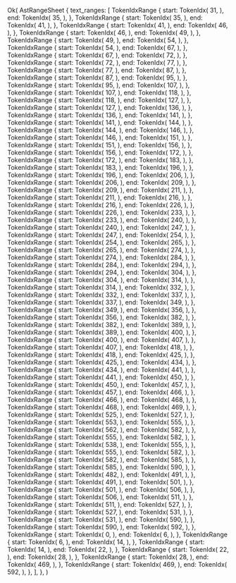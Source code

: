Ok(
    AstRangeSheet {
        text_ranges: [
            TokenIdxRange {
                start: TokenIdx(
                    31,
                ),
                end: TokenIdx(
                    35,
                ),
            },
            TokenIdxRange {
                start: TokenIdx(
                    35,
                ),
                end: TokenIdx(
                    41,
                ),
            },
            TokenIdxRange {
                start: TokenIdx(
                    41,
                ),
                end: TokenIdx(
                    46,
                ),
            },
            TokenIdxRange {
                start: TokenIdx(
                    46,
                ),
                end: TokenIdx(
                    49,
                ),
            },
            TokenIdxRange {
                start: TokenIdx(
                    49,
                ),
                end: TokenIdx(
                    54,
                ),
            },
            TokenIdxRange {
                start: TokenIdx(
                    54,
                ),
                end: TokenIdx(
                    67,
                ),
            },
            TokenIdxRange {
                start: TokenIdx(
                    67,
                ),
                end: TokenIdx(
                    72,
                ),
            },
            TokenIdxRange {
                start: TokenIdx(
                    72,
                ),
                end: TokenIdx(
                    77,
                ),
            },
            TokenIdxRange {
                start: TokenIdx(
                    77,
                ),
                end: TokenIdx(
                    87,
                ),
            },
            TokenIdxRange {
                start: TokenIdx(
                    87,
                ),
                end: TokenIdx(
                    95,
                ),
            },
            TokenIdxRange {
                start: TokenIdx(
                    95,
                ),
                end: TokenIdx(
                    107,
                ),
            },
            TokenIdxRange {
                start: TokenIdx(
                    107,
                ),
                end: TokenIdx(
                    118,
                ),
            },
            TokenIdxRange {
                start: TokenIdx(
                    118,
                ),
                end: TokenIdx(
                    127,
                ),
            },
            TokenIdxRange {
                start: TokenIdx(
                    127,
                ),
                end: TokenIdx(
                    136,
                ),
            },
            TokenIdxRange {
                start: TokenIdx(
                    136,
                ),
                end: TokenIdx(
                    141,
                ),
            },
            TokenIdxRange {
                start: TokenIdx(
                    141,
                ),
                end: TokenIdx(
                    144,
                ),
            },
            TokenIdxRange {
                start: TokenIdx(
                    144,
                ),
                end: TokenIdx(
                    146,
                ),
            },
            TokenIdxRange {
                start: TokenIdx(
                    146,
                ),
                end: TokenIdx(
                    151,
                ),
            },
            TokenIdxRange {
                start: TokenIdx(
                    151,
                ),
                end: TokenIdx(
                    156,
                ),
            },
            TokenIdxRange {
                start: TokenIdx(
                    156,
                ),
                end: TokenIdx(
                    172,
                ),
            },
            TokenIdxRange {
                start: TokenIdx(
                    172,
                ),
                end: TokenIdx(
                    183,
                ),
            },
            TokenIdxRange {
                start: TokenIdx(
                    183,
                ),
                end: TokenIdx(
                    196,
                ),
            },
            TokenIdxRange {
                start: TokenIdx(
                    196,
                ),
                end: TokenIdx(
                    206,
                ),
            },
            TokenIdxRange {
                start: TokenIdx(
                    206,
                ),
                end: TokenIdx(
                    209,
                ),
            },
            TokenIdxRange {
                start: TokenIdx(
                    209,
                ),
                end: TokenIdx(
                    211,
                ),
            },
            TokenIdxRange {
                start: TokenIdx(
                    211,
                ),
                end: TokenIdx(
                    216,
                ),
            },
            TokenIdxRange {
                start: TokenIdx(
                    216,
                ),
                end: TokenIdx(
                    226,
                ),
            },
            TokenIdxRange {
                start: TokenIdx(
                    226,
                ),
                end: TokenIdx(
                    233,
                ),
            },
            TokenIdxRange {
                start: TokenIdx(
                    233,
                ),
                end: TokenIdx(
                    240,
                ),
            },
            TokenIdxRange {
                start: TokenIdx(
                    240,
                ),
                end: TokenIdx(
                    247,
                ),
            },
            TokenIdxRange {
                start: TokenIdx(
                    247,
                ),
                end: TokenIdx(
                    254,
                ),
            },
            TokenIdxRange {
                start: TokenIdx(
                    254,
                ),
                end: TokenIdx(
                    265,
                ),
            },
            TokenIdxRange {
                start: TokenIdx(
                    265,
                ),
                end: TokenIdx(
                    274,
                ),
            },
            TokenIdxRange {
                start: TokenIdx(
                    274,
                ),
                end: TokenIdx(
                    284,
                ),
            },
            TokenIdxRange {
                start: TokenIdx(
                    284,
                ),
                end: TokenIdx(
                    294,
                ),
            },
            TokenIdxRange {
                start: TokenIdx(
                    294,
                ),
                end: TokenIdx(
                    304,
                ),
            },
            TokenIdxRange {
                start: TokenIdx(
                    304,
                ),
                end: TokenIdx(
                    314,
                ),
            },
            TokenIdxRange {
                start: TokenIdx(
                    314,
                ),
                end: TokenIdx(
                    332,
                ),
            },
            TokenIdxRange {
                start: TokenIdx(
                    332,
                ),
                end: TokenIdx(
                    337,
                ),
            },
            TokenIdxRange {
                start: TokenIdx(
                    337,
                ),
                end: TokenIdx(
                    349,
                ),
            },
            TokenIdxRange {
                start: TokenIdx(
                    349,
                ),
                end: TokenIdx(
                    356,
                ),
            },
            TokenIdxRange {
                start: TokenIdx(
                    356,
                ),
                end: TokenIdx(
                    382,
                ),
            },
            TokenIdxRange {
                start: TokenIdx(
                    382,
                ),
                end: TokenIdx(
                    389,
                ),
            },
            TokenIdxRange {
                start: TokenIdx(
                    389,
                ),
                end: TokenIdx(
                    400,
                ),
            },
            TokenIdxRange {
                start: TokenIdx(
                    400,
                ),
                end: TokenIdx(
                    407,
                ),
            },
            TokenIdxRange {
                start: TokenIdx(
                    407,
                ),
                end: TokenIdx(
                    418,
                ),
            },
            TokenIdxRange {
                start: TokenIdx(
                    418,
                ),
                end: TokenIdx(
                    425,
                ),
            },
            TokenIdxRange {
                start: TokenIdx(
                    425,
                ),
                end: TokenIdx(
                    434,
                ),
            },
            TokenIdxRange {
                start: TokenIdx(
                    434,
                ),
                end: TokenIdx(
                    441,
                ),
            },
            TokenIdxRange {
                start: TokenIdx(
                    441,
                ),
                end: TokenIdx(
                    450,
                ),
            },
            TokenIdxRange {
                start: TokenIdx(
                    450,
                ),
                end: TokenIdx(
                    457,
                ),
            },
            TokenIdxRange {
                start: TokenIdx(
                    457,
                ),
                end: TokenIdx(
                    466,
                ),
            },
            TokenIdxRange {
                start: TokenIdx(
                    466,
                ),
                end: TokenIdx(
                    468,
                ),
            },
            TokenIdxRange {
                start: TokenIdx(
                    468,
                ),
                end: TokenIdx(
                    469,
                ),
            },
            TokenIdxRange {
                start: TokenIdx(
                    525,
                ),
                end: TokenIdx(
                    527,
                ),
            },
            TokenIdxRange {
                start: TokenIdx(
                    553,
                ),
                end: TokenIdx(
                    555,
                ),
            },
            TokenIdxRange {
                start: TokenIdx(
                    562,
                ),
                end: TokenIdx(
                    582,
                ),
            },
            TokenIdxRange {
                start: TokenIdx(
                    555,
                ),
                end: TokenIdx(
                    582,
                ),
            },
            TokenIdxRange {
                start: TokenIdx(
                    538,
                ),
                end: TokenIdx(
                    555,
                ),
            },
            TokenIdxRange {
                start: TokenIdx(
                    555,
                ),
                end: TokenIdx(
                    582,
                ),
            },
            TokenIdxRange {
                start: TokenIdx(
                    582,
                ),
                end: TokenIdx(
                    585,
                ),
            },
            TokenIdxRange {
                start: TokenIdx(
                    585,
                ),
                end: TokenIdx(
                    590,
                ),
            },
            TokenIdxRange {
                start: TokenIdx(
                    482,
                ),
                end: TokenIdx(
                    491,
                ),
            },
            TokenIdxRange {
                start: TokenIdx(
                    491,
                ),
                end: TokenIdx(
                    501,
                ),
            },
            TokenIdxRange {
                start: TokenIdx(
                    501,
                ),
                end: TokenIdx(
                    506,
                ),
            },
            TokenIdxRange {
                start: TokenIdx(
                    506,
                ),
                end: TokenIdx(
                    511,
                ),
            },
            TokenIdxRange {
                start: TokenIdx(
                    511,
                ),
                end: TokenIdx(
                    527,
                ),
            },
            TokenIdxRange {
                start: TokenIdx(
                    527,
                ),
                end: TokenIdx(
                    531,
                ),
            },
            TokenIdxRange {
                start: TokenIdx(
                    531,
                ),
                end: TokenIdx(
                    590,
                ),
            },
            TokenIdxRange {
                start: TokenIdx(
                    590,
                ),
                end: TokenIdx(
                    592,
                ),
            },
            TokenIdxRange {
                start: TokenIdx(
                    0,
                ),
                end: TokenIdx(
                    6,
                ),
            },
            TokenIdxRange {
                start: TokenIdx(
                    6,
                ),
                end: TokenIdx(
                    14,
                ),
            },
            TokenIdxRange {
                start: TokenIdx(
                    14,
                ),
                end: TokenIdx(
                    22,
                ),
            },
            TokenIdxRange {
                start: TokenIdx(
                    22,
                ),
                end: TokenIdx(
                    28,
                ),
            },
            TokenIdxRange {
                start: TokenIdx(
                    28,
                ),
                end: TokenIdx(
                    469,
                ),
            },
            TokenIdxRange {
                start: TokenIdx(
                    469,
                ),
                end: TokenIdx(
                    592,
                ),
            },
        ],
    },
)